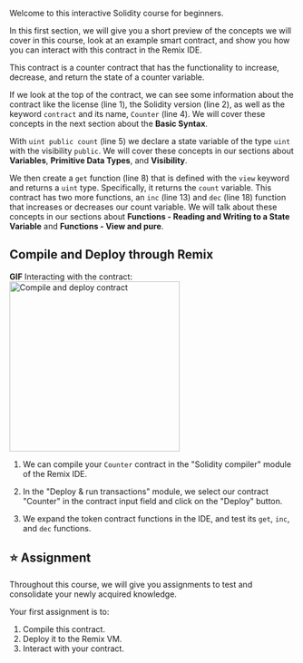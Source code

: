 Welcome to this interactive Solidity course for beginners.

In this first section, we will give you a short preview of the concepts we will cover in this course, look at an example smart contract, and show you how you can interact with this contract in the Remix IDE.

This contract is a counter contract that has the functionality to increase, decrease, and return the state of a counter variable.

If we look at the top of the contract, we can see some information about the contract like the license (line 1), the Solidity version (line 2), as well as the keyword `contract` and its name, `Counter` (line 4). We will cover these concepts in the next section about the **Basic Syntax**.

With `uint public count` (line 5) we declare a state variable of the type `uint` with the visibility `public`. We will cover these concepts in our sections about **Variables**, **Primitive Data Types**, and **Visibility**.  

We then create a `get` function (line 8) that is defined with the `view` keyword and returns a `uint` type. Specifically, it returns the `count` variable. This contract has two more functions, an `inc` (line 13) and `dec` (line 18) function that increases or decreases our count variable.
We will talk about these concepts in our sections about **Functions - Reading and Writing to a State Variable** and **Functions - View and pure**.

## Compile and Deploy through Remix

**GIF** Interacting with the contract:
<img src="https://github.com/dacadeorg/remixMedia/blob/main/solidity-beginner-course/introduction.gif?raw=true" alt="Compile and deploy contract" width="300"/>

1. We can compile your `Counter` contract in the "Solidity compiler" module of the Remix IDE.

2. In the "Deploy & run transactions" module, we select our contract "Counter" in the contract input field and click on the "Deploy" button.

3. We expand the token contract functions in the IDE, and test its `get`, `inc`, and `dec` functions.

## ⭐️ Assignment
Throughout this course, we will give you assignments to test and consolidate your newly acquired knowledge.

Your first assignment is to:
1. Compile this contract.
2. Deploy it to the Remix VM.
3. Interact with your contract.
